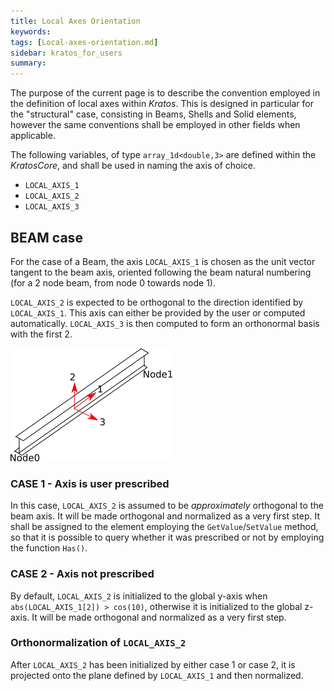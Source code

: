```yaml
---
title: Local Axes Orientation
keywords: 
tags: [Local-axes-orientation.md]
sidebar: kratos_for_users
summary: 
---
```


The purpose of the current page is to describe the convention employed in the definition of local axes within _Kratos_.
This is designed in particular for the "structural" case, consisting in Beams, Shells and Solid elements, however the same conventions shall be employed in other fields when applicable.

The following variables, of type `array_1d<double,3>` are defined within the _KratosCore_, and shall be used in naming the axis of choice.

* `LOCAL_AXIS_1`
* `LOCAL_AXIS_2`
* `LOCAL_AXIS_3`

## BEAM case

For the case of a Beam, the axis `LOCAL_AXIS_1` is chosen as the unit vector tangent to the beam axis, oriented following the beam natural numbering (for a 2 node beam, from node 0 towards node 1).

`LOCAL_AXIS_2` is expected to be orthogonal to the direction identified by `LOCAL_AXIS_1`. This axis can either be provided by the user or computed automatically. `LOCAL_AXIS_3` is then computed to form an orthonormal basis with the first 2.

![](https://raw.githubusercontent.com/KratosMultiphysics/Documentation/master/Wiki_files/Local_axes_orientation/local_axis_convention.png)

### CASE 1 - Axis is user prescribed

In this case, `LOCAL_AXIS_2` is assumed to be _approximately_ orthogonal to the beam axis. It will be made orthogonal and normalized as a very first step.
It shall be assigned to the element employing the `GetValue`/`SetValue` method, so that it is possible to query whether it was prescribed or not by employing the function `Has()`.

### CASE 2 - Axis not prescribed 

By default, `LOCAL_AXIS_2` is initialized to the global y-axis when `abs(LOCAL_AXIS_1[2]) > cos(10)`, otherwise it is initialized to the global z-axis. It will be made orthogonal and normalized as a very first step.
 
### Orthonormalization of `LOCAL_AXIS_2`

After `LOCAL_AXIS_2` has been initialized by either case 1 or case 2, it is projected onto the plane defined by `LOCAL_AXIS_1` and then normalized.

